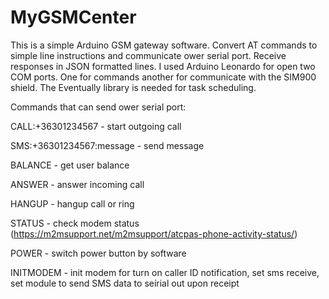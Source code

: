 # MyGSMCenter

This is a simple Arduino GSM gateway software.
Convert AT commands to simple line instructions and communicate ower serial port. Receive responses in JSON formatted lines.
I used Arduino Leonardo for open two COM ports. One for commands another for communicate with the SIM900 shield.
The Eventually library is needed for task scheduling.


Commands that can send ower serial port:

CALL:+36301234567 - start outgoing call

SMS:+36301234567:message - send message

BALANCE - get user balance

ANSWER - answer incoming call

HANGUP - hangup call or ring

STATUS - check modem status (https://m2msupport.net/m2msupport/atcpas-phone-activity-status/)

POWER - switch power button by software

INITMODEM - init modem for turn on caller ID notification, set sms receive, set module to send SMS data to seírial out upon receipt

